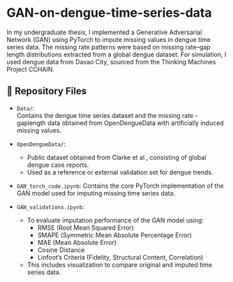 # GAN-on-dengue-time-series-data

In my undergraduate thesis, I implemented a Generative Adversarial Network (GAN) using PyTorch to impute missing values in dengue time series data. The missing rate patterns were based on missing rate–gap length distributions extracted from a global dengue dataset. For simulation, I used dengue data from Davao City, sourced from the Thinking Machines Project CCHAIN. 

## 📁 Repository Files

- `Data/`:  
  Contains the dengue time series dataset and the missing rate - gaplength data obtained from OpenDengueData with artificially induced missing values.

- `OpenDengueData/`:
  - Public dataset obtained from Clarke et al., consisting of global dengue case reports.
  - Used as a reference or external validation set for dengue trends.

- `GAN_torch_code.ipynb`:
  Contains the core PyTorch implementation of the GAN model used for imputing missing time series data.

- `GAN_validations.ipynb`:
  - To evaluate imputation performance of the GAN model using:  
    - RMSE (Root Mean Squared Error)
    - SMAPE (Symmetric Mean Absolute Percentage Error)
    - MAE (Mean Absolute Error)
    - Cosine Distance
    - Linfoot’s Criteria (Fidelity, Structural Content, Correlation)
  - This includes visualization to compare original and imputed time series data.

